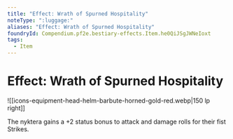 ```yaml
---
title: "Effect: Wrath of Spurned Hospitality"
noteType: ":luggage:"
aliases: "Effect: Wrath of Spurned Hospitality"
foundryId: Compendium.pf2e.bestiary-effects.Item.he0QiJSgJWNeIoxt
tags:
  - Item
---
```


# Effect: Wrath of Spurned Hospitality
![[icons-equipment-head-helm-barbute-horned-gold-red.webp|150 lp right]]

The nyktera gains a +2 status bonus to attack and damage rolls for their fist Strikes.
